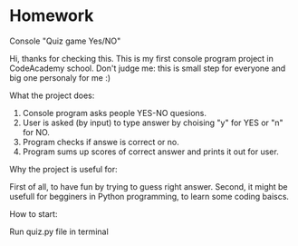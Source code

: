 # Homework

Console "Quiz game Yes/NO"

Hi, 
thanks for checking this. 
This is my first console program project in CodeAcademy school. Don't judge me: this is small step for everyone and big one personaly for me :)

What the project does:

1. Console program asks people YES-NO quesions.
2. User is asked (by input) to type  answer by choising "y" for YES or "n" for NO. 
3. Program checks if answe is correct or no.
4. Program sums up scores of correct answer and prints it out for user.


Why the project is useful for:

First of all, to have fun by trying to guess right answer.
Second, it might be usefull for begginers in Python programming, to learn some coding baiscs.

How to start:

Run quiz.py file in terminal



